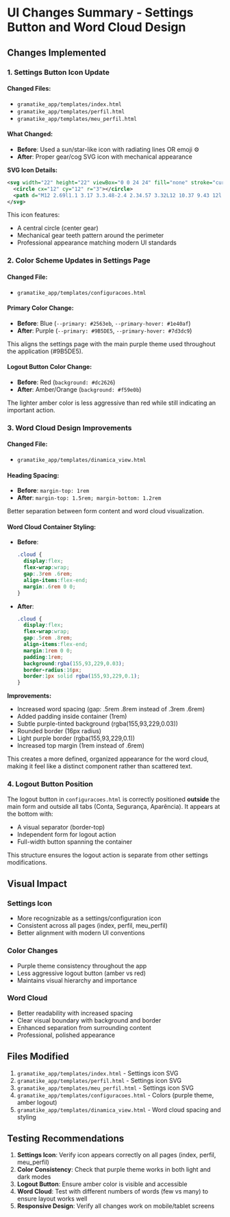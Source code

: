 # UI Changes Summary - Settings Button and Word Cloud Design

## Changes Implemented

### 1. Settings Button Icon Update

#### Changed Files:
- `gramatike_app/templates/index.html`
- `gramatike_app/templates/perfil.html`
- `gramatike_app/templates/meu_perfil.html`

#### What Changed:
- **Before**: Used a sun/star-like icon with radiating lines OR emoji ⚙️
- **After**: Proper gear/cog SVG icon with mechanical appearance

**SVG Icon Details:**
```svg
<svg width="22" height="22" viewBox="0 0 24 24" fill="none" stroke="currentColor" stroke-width="2" stroke-linecap="round" stroke-linejoin="round">
  <circle cx="12" cy="12" r="3"></circle>
  <path d="M12 2.69l1.1 3.17 3.3.48-2.4 2.34.57 3.32L12 10.37 9.43 12l.57-3.32-2.4-2.34 3.3-.48L12 2.69zM19.14 12.94c.04-.31.06-.63.06-.94 0-.32-.02-.64-.07-.94l2.03-1.58c.18-.14.23-.41.12-.61l-1.92-3.32c-.12-.22-.37-.29-.59-.22l-2.39.96c-.5-.38-1.03-.7-1.62-.94L14.4.68c-.04-.24-.24-.41-.48-.41h-3.84c-.24 0-.43.17-.47.41l-.36 2.54c-.59.24-1.13.57-1.62.94l-2.39-.96c-.22-.08-.47 0-.59.22L2.74 6.74c-.12.21-.08.47.12.61l2.03 1.58c-.05.3-.09.63-.09.94s.02.64.07.94l-2.03 1.58c-.18.14-.23.41-.12.61l1.92 3.32c.12.22.37.29.59.22l2.39-.96c.5.38 1.03.7 1.62.94l.36 2.54c.05.24.24.41.48.41h3.84c.24 0 .44-.17.47-.41l.36-2.54c.59-.24 1.13-.56 1.62-.94l2.39.96c.22.08.47 0 .59-.22l1.92-3.32c.12-.22.07-.47-.12-.61l-2.01-1.58z"></path>
</svg>
```

This icon features:
- A central circle (center gear)
- Mechanical gear teeth pattern around the perimeter
- Professional appearance matching modern UI standards

### 2. Color Scheme Updates in Settings Page

#### Changed File:
- `gramatike_app/templates/configuracoes.html`

#### Primary Color Change:
- **Before**: Blue (`--primary: #2563eb`, `--primary-hover: #1e40af`)
- **After**: Purple (`--primary: #9B5DE5`, `--primary-hover: #7d3dc9`)

This aligns the settings page with the main purple theme used throughout the application (#9B5DE5).

#### Logout Button Color Change:
- **Before**: Red (`background: #dc2626`)
- **After**: Amber/Orange (`background: #f59e0b`)

The lighter amber color is less aggressive than red while still indicating an important action.

### 3. Word Cloud Design Improvements

#### Changed File:
- `gramatike_app/templates/dinamica_view.html`

#### Heading Spacing:
- **Before**: `margin-top: 1rem`
- **After**: `margin-top: 1.5rem; margin-bottom: 1.2rem`

Better separation between form content and word cloud visualization.

#### Word Cloud Container Styling:
- **Before**:
  ```css
  .cloud { 
    display:flex; 
    flex-wrap:wrap; 
    gap:.3rem .6rem; 
    align-items:flex-end; 
    margin:.6rem 0 0; 
  }
  ```

- **After**:
  ```css
  .cloud { 
    display:flex; 
    flex-wrap:wrap; 
    gap:.5rem .8rem; 
    align-items:flex-end; 
    margin:1rem 0 0; 
    padding:1rem; 
    background:rgba(155,93,229,0.03); 
    border-radius:16px; 
    border:1px solid rgba(155,93,229,0.1); 
  }
  ```

**Improvements:**
- Increased word spacing (gap: .5rem .8rem instead of .3rem .6rem)
- Added padding inside container (1rem)
- Subtle purple-tinted background (rgba(155,93,229,0.03))
- Rounded border (16px radius)
- Light purple border (rgba(155,93,229,0.1))
- Increased top margin (1rem instead of .6rem)

This creates a more defined, organized appearance for the word cloud, making it feel like a distinct component rather than scattered text.

### 4. Logout Button Position

The logout button in `configuracoes.html` is correctly positioned **outside** the main form and outside all tabs (Conta, Segurança, Aparência). It appears at the bottom with:
- A visual separator (border-top)
- Independent form for logout action
- Full-width button spanning the container

This structure ensures the logout action is separate from other settings modifications.

## Visual Impact

### Settings Icon
- More recognizable as a settings/configuration icon
- Consistent across all pages (index, perfil, meu_perfil)
- Better alignment with modern UI conventions

### Color Changes
- Purple theme consistency throughout the app
- Less aggressive logout button (amber vs red)
- Maintains visual hierarchy and importance

### Word Cloud
- Better readability with increased spacing
- Clear visual boundary with background and border
- Enhanced separation from surrounding content
- Professional, polished appearance

## Files Modified

1. `gramatike_app/templates/index.html` - Settings icon SVG
2. `gramatike_app/templates/perfil.html` - Settings icon SVG
3. `gramatike_app/templates/meu_perfil.html` - Settings icon SVG
4. `gramatike_app/templates/configuracoes.html` - Colors (purple theme, amber logout)
5. `gramatike_app/templates/dinamica_view.html` - Word cloud spacing and styling

## Testing Recommendations

1. **Settings Icon**: Verify icon appears correctly on all pages (index, perfil, meu_perfil)
2. **Color Consistency**: Check that purple theme works in both light and dark modes
3. **Logout Button**: Ensure amber color is visible and accessible
4. **Word Cloud**: Test with different numbers of words (few vs many) to ensure layout works well
5. **Responsive Design**: Verify all changes work on mobile/tablet screens
